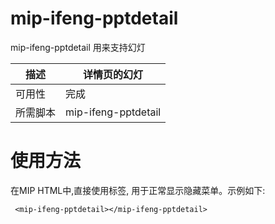 # mip-ifeng-pptdetail

mip-ifeng-pptdetail 用来支持幻灯

| 描述 | 详情页的幻灯|
|---|---|
|可用性    |完成 |
|所需脚本| mip-ifeng-pptdetail |

# 使用方法

在MIP HTML中,直接使用标签, 用于正常显示隐藏菜单。示例如下:
```
 <mip-ifeng-pptdetail></mip-ifeng-pptdetail>